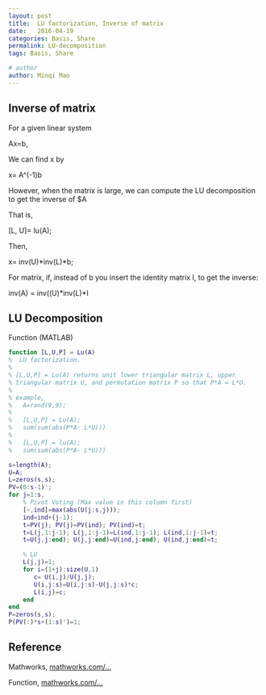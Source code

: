 ```yaml
---
layout: post
title:  LU factorization, Inverse of matrix
date:   2016-04-19
categories: Basis, Share
permalink: LU-decomposition
tags: Basis, Share

# author
author: Minqi Mao
---
```


## Inverse of matrix

For a given linear system 

Ax=b,

We can find x by

x= A^(-1)b

However, when the matrix is large, we can compute the LU decomposition to get the inverse of $A

That is,

[L, U]= lu(A);

Then,

x= inv(U)*inv(L)*b;

For matrix, if, instead of b you insert the identity matrix I,
to get the inverse:

inv(A) = inv((U)*inv(L)*I

## LU Decomposition

Function (MATLAB)

```matlab
function [L,U,P] = Lu(A)
%  LU factorization.
%   
% [L,U,P] = Lu(A) returns unit lower triangular matrix L, upper
% triangular matrix U, and permutation matrix P so that P*A = L*U.
%
% example,
%   A=rand(9,9);
%
%   [L,U,P] = Lu(A);
%   sum(sum(abs(P*A- L*U)))
%   
%   [L,U,P] = lu(A);
%   sum(sum(abs(P*A- L*U)))

s=length(A);
U=A;
L=zeros(s,s);
PV=(0:s-1)';
for j=1:s,
    % Pivot Voting (Max value in this column first)
    [~,ind]=max(abs(U(j:s,j)));
    ind=ind+(j-1);
    t=PV(j); PV(j)=PV(ind); PV(ind)=t;
    t=L(j,1:j-1); L(j,1:j-1)=L(ind,1:j-1); L(ind,1:j-1)=t;
    t=U(j,j:end); U(j,j:end)=U(ind,j:end); U(ind,j:end)=t;

    % LU
    L(j,j)=1;
    for i=(1+j):size(U,1)
       c= U(i,j)/U(j,j);
       U(i,j:s)=U(i,j:s)-U(j,j:s)*c;
       L(i,j)=c;
    end
end
P=zeros(s,s);
P(PV(:)*s+(1:s)')=1;
```

## Reference

Mathworks, [mathworks.com/...](http://cn.mathworks.com/matlabcentral/newsreader/view_thread/19700)

Function, [mathworks.com/...](http://www.mathworks.com/matlabcentral/fileexchange/37459-matrix-inverse-using-lu-factorization/content/Lu.m)